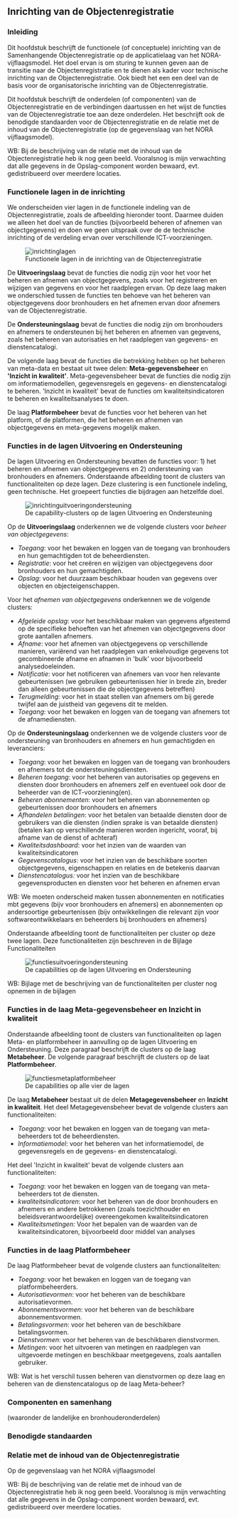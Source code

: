 ## Inrichting van de Objectenregistratie

### Inleiding

Dit hoofdstuk beschrijft de functionele (of conceptuele) inrichting van de Samenhangende Objectenregistratie op de applicatielaag van het NORA-vijflaagsmodel. Het doel ervan is om sturing te kunnen geven aan de transitie naar de Objectenregistratie en te dienen als kader voor technische inrichting van de Objectenregistratie. Ook biedt het een een deel van de basis voor de organisatorische inrichting van de Objectenregistratie. 

Dit hoofdstuk beschrijft de onderdelen (of componenten) van de Objectenregistratie en de verbindingen daartussen en het wijst de functies van de Objectenregistratie toe aan deze onderdelen. Het beschrijft ook de benodigde standaarden voor de Objectenregistratie en de relatie met de inhoud van de Objectenregistratie (op de gegevenslaag van het NORA vijflaagsmodel).

<p class='note'>
     WB: Bij de beschrijving van de relatie met de inhoud van de Objectenregistratie heb ik nog geen beeld. Vooralsnog is mijn verwachting dat alle gegevens in de Opslag-component worden bewaard, evt. gedistribueerd over meerdere locaties.
</p>

### Functionele lagen in de inrichting

We onderscheiden vier lagen in de functionele indeling van de Objectenregistratie, zoals de afbeelding hieronder toont. Daarmee duiden we alleen het doel van de functies (bijvoorbeeld beheren of afnemen van objectgegevens) en doen we geen uitspraak over de de technische inrichting of de verdeling ervan over verschillende ICT-voorzieningen.

<figure id="inrichtinglagen">
    <img src="media/inrichting-lagen-sor.png" alt="inrichtinglagen">
    <figcaption>Functionele lagen in de inrichting van de Objectenregistratie</figcaption>
</figure>

De **Uitvoeringslaag** bevat de functies die nodig zijn voor het voor het beheren en afnemen van objectgegevens, zoals voor het registreren en wijzigen van gegevens en voor het raadplegen ervan. Op deze laag maken we onderschied tussen de functies ten behoeve van het beheren van objectgegevens door bronhouders en het afnemen ervan door afnemers van de Objectenregistratie. 

De **Ondersteuningslaag** bevat de functies die nodig zijn om bronhouders en afnemers te ondersteunen bij het beheren en afnemen van gegevens, zoals het beheren van autorisaties en het raadplegen van gegevens- en dienstencatalogi.

De volgende laag bevat de functies die betrekking hebben op het beheren van meta-data en bestaat uit twee delen: **Meta-gegevensbeheer** en **'Inzicht in kwaliteit'**. Meta-gegevensbeheer bevat de functies die nodig zijn om informatiemodellen, gegevensregels en gegevens- en dienstencatalogi te beheren. 'Inzicht in kwaliteit' bevat de functies om kwaliteitsindicatoren te beheren en kwaliteitsanalyses te doen.

De laag **Platformbeheer** bevat de functies voor het beheren van het platform, of de platformen, die het beheren en afnemen van objectgegevens en meta-gegevens mogelijk maken.

### Functies in de lagen Uitvoering en Ondersteuning

De lagen Uitvoering en Ondersteuning bevatten de functies voor: 1) het beheren en afnemen van objectgegevens en 2) ondersteuning van bronhouders en afnemers. Onderstaande afbeelding toont de clusters van functionaliteiten op deze lagen. Deze clustering is een functionele indeling, geen technische. Het groepeert functies die bijdragen aan hetzelfde doel.

<figure id="inrichtinguitvoeringondersteuning">
    <img src="media/inrichting-uitvoering-ondersteuning-sor.png" alt="inrichtinguitvoeringondersteuning">
    <figcaption>De capability-clusters op de lagen Uitvoering en Ondersteuning</figcaption>
</figure>

Op de **Uitvoeringslaag** onderkennen we de volgende clusters voor *beheer van objectgegevens*:
- *Toegang*: voor het bewaken en loggen van de toegang van bronhouders en hun gemachtigden tot de beheerdiensten.
- *Registratie*: voor het creëren en wijzigen van objectgegevens door bronhouders en hun gemachtigden.
- *Opslag*: voor het duurzaam beschikbaar houden van gegevens over objecten en objecteigenschappen.

Voor het *afnemen van objectgegevens* onderkennen we de volgende clusters:
- *Afgeleide opslag*: voor het beschikbaar maken van gegevens afgestemd op de specifieke behoeften van het afnemen van objectgegevens door grote aantallen afnemers.
- *Afname*: voor het afnemen van objectgegevens op verschillende manieren, variërend van het raadplegen van enkelvoudige gegevens tot gecombineerde afname en afnamen in 'bulk' voor bijvoorbeeld analysedoeleinden.
- *Notificatie*: voor het notificeren van afnemers van voor hen relevante gebeurtenissen (we gebruiken gebeurtenissen hier in brede zin, breder dan alleen gebeurtenissen die de objectgegevens betreffen)
- *Terugmelding*: voor het in staat stellen van afnemers om bij gerede twijfel aan de juistheid van gegevens dit te melden.
- *Toegang*: voor het bewaken en loggen van de toegang van afnemers tot de afnamediensten. 

Op de **Ondersteuningslaag** onderkennen we de volgende clusters voor de ondersteuning van bronhouders en afnemers en hun gemachtigden en leveranciers:
- *Toegang*: voor het bewaken en loggen van de toegang van bronhouders en afnemers tot de ondersteuningsdiensten.
- *Beheren toegang*: voor het beheren van autorisaties op gegevens en diensten door bronhouders en afnemers zelf en eventueel ook door de beheerder van de ICT-voorziening(en).
- *Beheren abonnementen*: voor het beheren van abonnementen op gebeurtenissen door bronhouders en afnemers
- *Afhandelen betalingen*: voor het betalen van betaalde diensten door de gebruikers van die diensten (indien sprake is van betaalde diensten) (betalen kan op verschillende manieren worden ingericht, vooraf, bij afname van de dienst of achteraf)
- *Kwaliteitsdashboard*: voor het inzien van de waarden van kwaliteitsindicatoren
- *Gegevenscatalogus*: voor het inzien van de beschikbare soorten objectgegevens, eigenschappen en relaties en de betekenis daarvan
- *Dienstencatalogus:* voor het inzien van de beschikbare gegevensproducten en diensten voor het beheren en afnemen ervan

<p class='note'>
     WB: We moeten onderscheid maken tussen abonnementen en notificaties mbt gegevens (bijv voor bronhouders en afnemers) en abonnementen op andersoortige gebeurtenissen (bijv ontwikkelingen die relevant zijn voor softwareontwikkelaars en beheerders bij bronhouders en afnemers)  
</p>

Onderstaande afbeelding toont de functionaliteiten per cluster op deze twee lagen. Deze functionaliteiten zijn beschreven in de Bijlage Functionaliteiten

<figure id="functiesuitvoeringondersteuning">
    <img src="media/functies-uitvoering-ondersteuning-sor.png" alt="functiesuitvoeringondersteuning">
    <figcaption>De capabilities op de lagen Uitvoering en Ondersteuning</figcaption>
</figure>

<p class='note'>
     WB: Bijlage met de beschrijving van de functionaliteiten per cluster nog opnemen in de bijlagen  
</p>

### Functies in de laag Meta-gegevensbeheer en Inzicht in kwaliteit

Onderstaande afbeelding toont de clusters van functionaliteiten op lagen Meta- en platformbeheer in aanvulling op de lagen Uitvoering en Ondersteuning. Deze paragraaf beschrijft de clusters op de laag **Metabeheer**. De volgende paragraaf beschrijft de clusters op de laat **Platformbeheer**.

<figure id="functiesmetaplatformbeheer">
    <img src="media/inrichting-meta-en-platformbeheer.png" alt="functiesmetaplatformbeheer">
    <figcaption>De capabilities op alle vier de lagen</figcaption>
</figure>

De laag **Metabeheer** bestaat uit de delen **Metagegevensbeheer** en **Inzicht in kwaliteit**. Het deel Metagegevensbeheer bevat de volgende clusters aan functionaliteiten:
- *Toegang*: voor het bewaken en loggen van de toegang van meta-beheerders tot de beheerdiensten.
- *Informatiemodel*: voor het beheren van het informatiemodel, de gegevensregels en de gegevens- en dienstencatalogi.

Het deel 'Inzicht in kwaliteit' bevat de volgende clusters aan functionaliteiten:
 - *Toegang*: voor het bewaken en loggen van de toegang van meta-beheerders tot de diensten.
 - *kwaliteitsindicatoren*: voor het beheren van de door bronhouders en afnemers en andere betrokkenen (zoals toezichthouder en  beleidsverantwoordelijke) overeengekomen kwaliteitsindicatoren
 - *Kwaliteitsmetingen:* Voor het bepalen van de waarden van de kwaliteitsindicatoren, bijvoorbeeld door middel van analyses

### Functies in de laag Platformbeheer

De laag Platformbeheer bevat de volgende clusters aan functionaliteiten:
 - *Toegang*: voor het bewaken en loggen van de toegang van platformbeheerders.
 - *Autorisatievormen*: voor het beheren van de beschikbare autorisatievormen.
 - *Abonnementsvormen*: voor het beheren van de beschikbare abonnementsvormen.
 - *Betalingsvormen*: voor het beheren van de beschikbare betalingsvormen.
 - *Dienstvormen*: voor het beheren van de beschikbaren dienstvormen.
 - *Metingen*: voor het uitvoeren van metingen en raadplegen van uitgevoerde metingen en beschikbaar meetgegevens, zoals aantallen gebruiker.
 
<p class='note'>
     WB: Wat is het verschil tussen beheren van dienstvormen op deze laag en beheren van de dienstencatalogus op de laag Meta-beheer?  
</p>


### Componenten en samenhang

(waaronder de landelijke en bronhouderonderdelen)

### Benodigde standaarden

### Relatie met de inhoud van de Objectenregistratie

Op de gegevenslaag van het NORA vijflaagsmodel

<p class='note'>
     WB: Bij de beschrijving van de relatie met de inhoud van de Objectenregistratie heb ik nog geen beeld. Vooralsnog is mijn verwachting dat alle gegevens in de Opslag-component worden bewaard, evt. gedistribueerd over meerdere locaties.
</p>